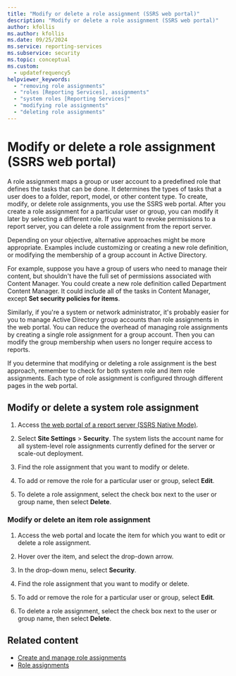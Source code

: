 ```yaml
---
title: "Modify or delete a role assignment (SSRS web portal)"
description: "Modify or delete a role assignment (SSRS web portal)"
author: kfollis
ms.author: kfollis
ms.date: 09/25/2024
ms.service: reporting-services
ms.subservice: security
ms.topic: conceptual
ms.custom:
  - updatefrequency5
helpviewer_keywords:
  - "removing role assignments"
  - "roles [Reporting Services], assignments"
  - "system roles [Reporting Services]"
  - "modifying role assignments"
  - "deleting role assignments"
---
```


# Modify or delete a role assignment (SSRS web portal)

A role assignment maps a group or user account to a predefined role that defines the tasks that can be done. It determines the types of tasks that a user does to a folder, report, model, or other content type. To create, modify, or delete role assignments, you use the SSRS web portal. After you create a role assignment for a particular user or group, you can modify it later by selecting a different role. If you want to revoke permissions to a report server, you can delete a role assignment from the report server.  

Depending on your objective, alternative approaches might be more appropriate. Examples include customizing or creating a new role definition, or modifying the membership of a group account in Active Directory.  

For example, suppose you have a group of users who need to manage their content, but shouldn't have the full set of permissions associated with Content Manager. You could create a new role definition called Department Content Manager. It could include all of the tasks in Content Manager, except **Set security policies for items**.

Similarly, if you're a system or network administrator, it's probably easier for you to manage Active Directory group accounts than role assignments in the web portal. You can reduce the overhead of managing role assignments by creating a single role assignment for a group account. Then you can modify the group membership when users no longer require access to reports.
  
 If you determine that modifying or deleting a role assignment is the best approach, remember to check for both system role and item role assignments. Each type of role assignment is configured through different pages in the web portal.
  
## Modify or delete a system role assignment
  
1. Access [the web portal of a report server &#40;SSRS Native Mode&#41;](../../reporting-services/web-portal-ssrs-native-mode.md).

2. Select **Site Settings** > **Security**. The system lists the account name for all system-level role assignments currently defined for the server or scale-out deployment.

3. Find the role assignment that you want to modify or delete.

4. To add or remove the role for a particular user or group, select **Edit**.

5. To delete a role assignment, select the check box next to the user or group name, then select **Delete**.

### Modify or delete an item role assignment

1. Access the web portal and locate the item for which you want to edit or delete a role assignment.

2. Hover over the item, and select the drop-down arrow.

3. In the drop-down menu, select **Security**.

4. Find the role assignment that you want to modify or delete.

5. To add or remove the role for a particular user or group, select **Edit**.

6. To delete a role assignment, select the check box next to the user or group name, then select **Delete**.

## Related content

- [Create and manage role assignments](../../reporting-services/security/create-and-manage-role-assignments.md)
- [Role assignments](../../reporting-services/security/role-assignments.md)
